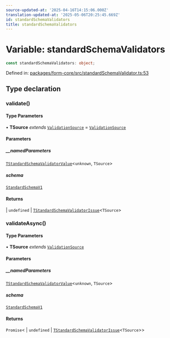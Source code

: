 ```yaml
---
source-updated-at: '2025-04-16T14:15:06.000Z'
translation-updated-at: '2025-05-06T20:25:45.669Z'
id: standardSchemaValidators
title: standardSchemaValidators
---
```


<!-- DO NOT EDIT: this page is autogenerated from the type comments -->

# Variable: standardSchemaValidators

```ts
const standardSchemaValidators: object;
```

Defined in: [packages/form-core/src/standardSchemaValidator.ts:53](https://github.com/TanStack/form/blob/main/packages/form-core/src/standardSchemaValidator.ts#L53)

## Type declaration

### validate()

#### Type Parameters

• **TSource** *extends* [`ValidationSource`](../type-aliases/validationsource.md) = [`ValidationSource`](../type-aliases/validationsource.md)

#### Parameters

##### \_\_namedParameters

[`TStandardSchemaValidatorValue`](../type-aliases/tstandardschemavalidatorvalue.md)\<`unknown`, `TSource`\>

##### schema

[`StandardSchemaV1`](../type-aliases/standardschemav1.md)

#### Returns

  \| `undefined`
  \| [`TStandardSchemaValidatorIssue`](../type-aliases/tstandardschemavalidatorissue.md)\<`TSource`\>

### validateAsync()

#### Type Parameters

• **TSource** *extends* [`ValidationSource`](../type-aliases/validationsource.md)

#### Parameters

##### \_\_namedParameters

[`TStandardSchemaValidatorValue`](../type-aliases/tstandardschemavalidatorvalue.md)\<`unknown`, `TSource`\>

##### schema

[`StandardSchemaV1`](../type-aliases/standardschemav1.md)

#### Returns

`Promise`\<
  \| `undefined`
  \| [`TStandardSchemaValidatorIssue`](../type-aliases/tstandardschemavalidatorissue.md)\<`TSource`\>\>
